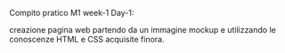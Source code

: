 Compito pratico M1 week-1 Day-1:

creazione pagina web partendo da un immagine mockup e utilizzando le conoscenze HTML e CSS acquisite finora.
